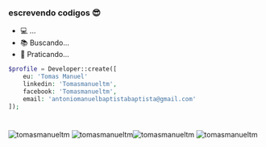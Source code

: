 
### escrevendo codigos 😎
  - 💻 ...
  - 📚 Buscando...
  - 🎯 Praticando...


```php
$profile = Developer::create([
    eu: 'Tomas Manuel'
    linkedin: 'Tomasmanueltm',
    facebook: 'Tomasmanueltm',
    email: 'antoniomanuelbaptistabaptista@gmail.com'
]);
```
#
<img src="https://github-readme-stats.vercel.app/api/top-langs/?username=tomasmanueltm&theme=dark&layout=compact" alt="tomasmanueltm" />
<img src="https://github-readme-stats.vercel.app/api?username=tomasmanueltm&show_icons=true&theme=dark" alt="tomasmanueltm" /><img src="https://github-readme-streak-stats.herokuapp.com/?user=DenverCoder1&theme=dark" alt="tomasmanueltm" />
<img src="https://activity-graph.herokuapp.com/graph?username=tomasmanueltm&theme=react-dark" alt="tomasmanueltm" /> 

